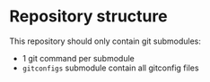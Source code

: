 # Repository structure

This repository should only contain git submodules:
* 1 git command per submodule
* `gitconfigs` submodule contain all gitconfig files

